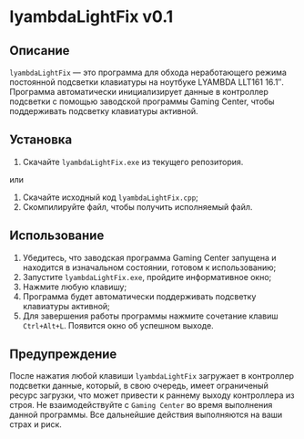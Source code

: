﻿# lyambdaLightFix v0.1

## Описание
`lyambdaLightFix` — это программа для обхода неработающего режима постоянной подсветки клавиатуры на ноутбуке LYAMBDA LLT161 16.1″. Программа автоматически инициализирует данные в контроллер подсветки с помощью заводской программы Gaming Center, чтобы поддерживать подсветку клавиатуры активной.

## Установка
1. Скачайте `lyambdaLightFix.exe` из текущего репозитория.
   
или

1. Скачайте исходный код `lyambdaLightFix.cpp`;
2. Скомпилируйте файл, чтобы получить исполняемый файл.

## Использование
1. Убедитесь, что заводская программа Gaming Center запущена и находится в изначальном состоянии, готовом к использованию;
2. Запустите `lyambdaLightFix.exe`, пройдите информативное окно;
3. Нажмите любую клавишу;
4. Программа будет автоматически поддерживать подсветку клавиатуры активной;
5. Для завершения работы программы нажмите сочетание клавиш `Ctrl+Alt+L`. Появится окно об успешном выходе.

## Предупреждение
После нажатия любой клавиши `lyambdaLightFix` загружает в контроллер подсветки данные, который, в свою очередь, имеет ограниченый ресурс загрузки, что может привести к раннему выходу контроллера из строя. Не взаимодействуйте с `Gaming Center` во время выполнения данной программы. Все дальнейшие действия выполняются на ваши страх и риск.
